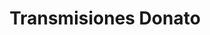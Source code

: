---
title: "Transmisiones Donato"
url: /chorrillos/transmisiones-donato/
shop: reparación de automóviles
---